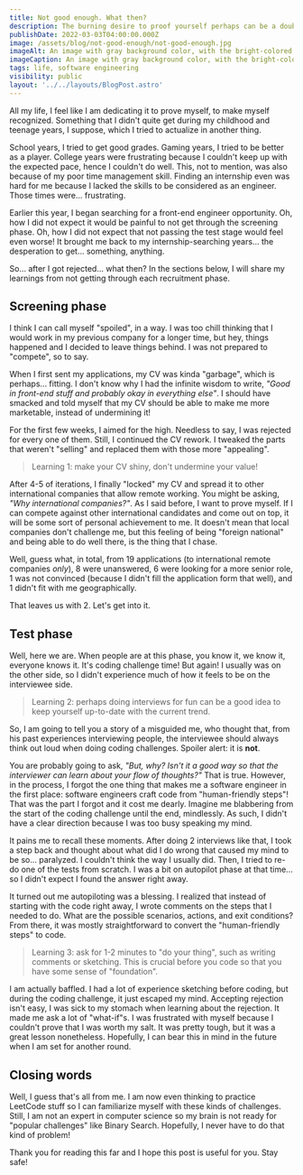 ```yaml
---
title: Not good enough. What then?
description: The burning desire to proof yourself perhaps can be a double-edged sword.
publishDate: 2022-03-03T04:00:00.000Z
image: /assets/blog/not-good-enough/not-good-enough.jpg
imageAlt: An image with gray background color, with the bright-colored text, "Not good enough. What then?"
imageCaption: An image with gray background color, with the bright-colored text, "Not good enough. What then?"
tags: life, software engineering
visibility: public
layout: '../../layouts/BlogPost.astro'
---
```


All my life, I feel like I am dedicating it to prove myself, to make myself recognized. Something that I didn't quite get during my childhood and teenage years, I suppose, which I tried to actualize in another thing.

School years, I tried to get good grades. Gaming years, I tried to be better as a player. College years were frustrating because I couldn't keep up with the expected pace, hence I couldn't do well. This, not to mention, was also because of my poor time management skill. Finding an internship even was hard for me because I lacked the skills to be considered as an engineer. Those times were... frustrating.

Earlier this year, I began searching for a front-end engineer opportunity. Oh, how I did not expect it would be painful to not get through the screening phase. Oh, how I did not expect that not passing the test stage would feel even worse! It brought me back to my internship-searching years... the desperation to get... something, anything.

So... after I got rejected... what then? In the sections below, I will share my learnings from not getting through each recruitment phase.

## Screening phase

I think I can call myself "spoiled", in a way. I was too chill thinking that I would work in my previous company for a longer time, but hey, things happened and I decided to leave things behind. I was not prepared to "compete", so to say.

When I first sent my applications, my CV was kinda "garbage", which is perhaps... fitting. I don't know why I had the infinite wisdom to write, _"Good in front-end stuff and probably okay in everything else"_. I should have smacked and told myself that my CV should be able to make me more marketable, instead of undermining it!

For the first few weeks, I aimed for the high. Needless to say, I was rejected for every one of them. Still, I continued the CV rework. I tweaked the parts that weren't "selling" and replaced them with those more "appealing".

> Learning 1: make your CV shiny, don't undermine your value!

After 4-5 of iterations, I finally "locked" my CV and spread it to other international companies that allow remote working. You might be asking, _"Why international companies?"_. As I said before, I want to prove myself. If I can compete against other international candidates and come out on top, it will be some sort of personal achievement to me. It doesn't mean that local companies don't challenge me, but this feeling of being "foreign national" and being able to do well there, is the thing that I chase.

Well, guess what, in total, from 19 applications (to international remote companies _only_), 8 were unanswered, 6 were looking for a more senior role, 1 was not convinced (because I didn't fill the application form that well), and 1 didn't fit with me geographically.

That leaves us with 2. Let's get into it.

## Test phase

Well, here we are. When people are at this phase, you know it, we know it, everyone knows it. It's coding challenge time! But again! I usually was on the other side, so I didn't experience much of how it feels to be on the interviewee side.

> Learning 2: perhaps doing interviews for fun can be a good idea to keep yourself up-to-date with the current trend.

So, I am going to tell you a story of a misguided me, who thought that, from his past experiences interviewing people, the interviewee should always think out loud when doing coding challenges. Spoiler alert: it is **not**.

You are probably going to ask, _"But, why? Isn't it a good way so that the interviewer can learn about your flow of thoughts?"_ That is true. However, in the process, I forgot the one thing that makes me a software engineer in the first place: software engineers craft code from "human-friendly steps"! That was the part I forgot and it cost me dearly. Imagine me blabbering from the start of the coding challenge until the end, mindlessly. As such, I didn't have a clear direction because I was too busy speaking my mind.

It pains me to recall these moments. After doing 2 interviews like that, I took a step back and thought about what did I do wrong that caused my mind to be so... paralyzed. I couldn't think the way I usually did. Then, I tried to re-do one of the tests from scratch. I was a bit on autopilot phase at that time... so I didn't expect I found the answer right away.

It turned out me autopiloting was a blessing. I realized that instead of starting with the code right away, I wrote comments on the steps that I needed to do. What are the possible scenarios, actions, and exit conditions? From there, it was mostly straightforward to convert the "human-friendly steps" to code.

> Learning 3: ask for 1-2 minutes to "do your thing", such as writing comments or sketching. This is crucial before you code so that you have some sense of "foundation".

I am actually baffled. I had a lot of experience sketching before coding, but during the coding challenge, it just escaped my mind. Accepting rejection isn't easy, I was sick to my stomach when learning about the rejection. It made me ask a lot of "what-if"s. I was frustrated with myself because I couldn't prove that I was worth my salt. It was pretty tough, but it was a great lesson nonetheless. Hopefully, I can bear this in mind in the future when I am set for another round.

## Closing words

Well, I guess that's all from me. I am now even thinking to practice LeetCode stuff so I can familiarize myself with these kinds of challenges. Still, I am not an expert in computer science so my brain is not ready for "popular challenges" like Binary Search. Hopefully, I never have to do that kind of problem!

Thank you for reading this far and I hope this post is useful for you. Stay safe!
